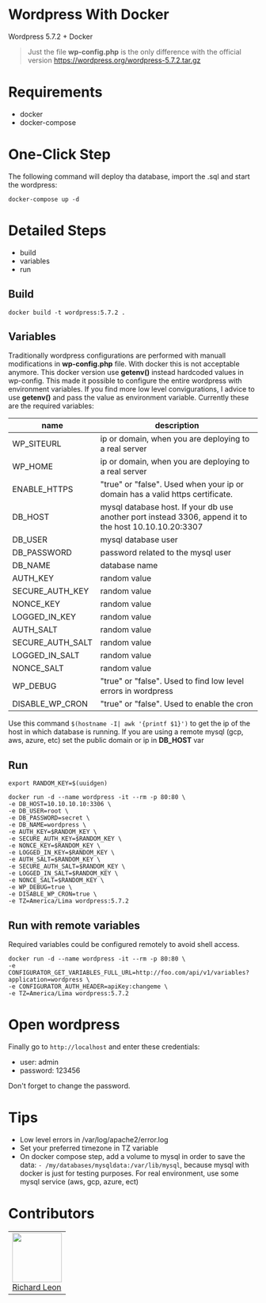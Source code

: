 # Wordpress With Docker

Wordpress  5.7.2 + Docker

> Just the file **wp-config.php** is the only difference with the official version https://wordpress.org/wordpress-5.7.2.tar.gz

# Requirements

- docker
- docker-compose

# One-Click Step

The following command will deploy tha database, import the .sql and start the wordpress:

```
docker-compose up -d
```

# Detailed Steps

- build
- variables
- run

## Build

```
docker build -t wordpress:5.7.2 .
```

## Variables

Traditionally wordpress configurations are performed with manuall modifications in **wp-config.php** file. With docker this is not acceptable anymore. This docker version use **getenv()** instead hardcoded values in wp-config. This made it possible to configure the entire wordpress with environment variables. If you find more low level convigurations, I advice to use **getenv()** and pass the value as environment variable. Currently these are the required variables:

| name  | description  |
|---|---|
|WP_SITEURL| ip or domain, when you are deploying to a real server|
|WP_HOME| ip or domain, when you are deploying to a real server|
|ENABLE_HTTPS| "true" or "false". Used when your ip or domain has a valid https certificate. |
|DB_HOST| mysql database host. If your db use another port instead 3306, append it to the host 10.10.10.20:3307|
|DB_USER| mysql database user   |
|DB_PASSWORD| password related to the mysql user  |
|DB_NAME| database name  |
|AUTH_KEY| random value  |
|SECURE_AUTH_KEY|random value |
|NONCE_KEY|random value |
|LOGGED_IN_KEY|random value |
|AUTH_SALT|random value |
|SECURE_AUTH_SALT| random value   |
|LOGGED_IN_SALT| random value  |
|NONCE_SALT| random value  |
|WP_DEBUG| "true" or "false". Used to find low level errors in wordpress  |
|DISABLE_WP_CRON| "true" or "false". Used to enable the cron |


Use this command `$(hostname -I| awk '{printf $1}')` to get the ip of the host in which database is running. If you are  using a remote mysql (gcp, aws, azure, etc) set the public domain or ip  in **DB_HOST** var

## Run


```
export RANDOM_KEY=$(uuidgen)
```

```
docker run -d --name wordpress -it --rm -p 80:80 \
-e DB_HOST=10.10.10.10:3306 \
-e DB_USER=root \
-e DB_PASSWORD=secret \
-e DB_NAME=wordpress \
-e AUTH_KEY=$RANDOM_KEY \
-e SECURE_AUTH_KEY=$RANDOM_KEY \
-e NONCE_KEY=$RANDOM_KEY \
-e LOGGED_IN_KEY=$RANDOM_KEY \
-e AUTH_SALT=$RANDOM_KEY \
-e SECURE_AUTH_SALT=$RANDOM_KEY \
-e LOGGED_IN_SALT=$RANDOM_KEY \
-e NONCE_SALT=$RANDOM_KEY \
-e WP_DEBUG=true \
-e DISABLE_WP_CRON=true \
-e TZ=America/Lima wordpress:5.7.2
```

## Run with remote variables

Required variables could be configured remotely to avoid shell access.

```
docker run -d --name wordpress -it --rm -p 80:80 \
-e CONFIGURATOR_GET_VARIABLES_FULL_URL=http://foo.com/api/v1/variables?application=wordpress \
-e CONFIGURATOR_AUTH_HEADER=apiKey:changeme \
-e TZ=America/Lima wordpress:5.7.2
```

# Open wordpress

Finally go to `http://localhost` and enter these credentials:

- user: admin
- password: 123456

Don't forget to change the password.

# Tips

- Low level errors in /var/log/apache2/error.log
- Set your preferred timezone in TZ variable
- On docker compose step, add a volume to mysql in order to save the data:  `- /my/databases/mysqldata:/var/lib/mysql`, because mysql with docker is just for testing purposes. For real environment, use some mysql service (aws, gcp, azure, ect)

# Contributors

<table>
  <tbody>
    <td>
      <img src="https://avatars0.githubusercontent.com/u/3322836?s=460&v=4" width="100px;"/>
      <br />
      <label><a href="http://jrichardsz.github.io/">Richard Leon</a></label>
      <br />
    </td>    
  </tbody>
</table>
